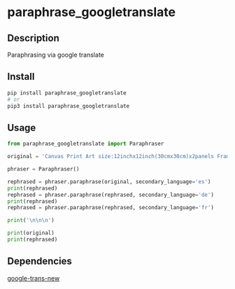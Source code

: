# paraphrase_googletranslate



## Description

Paraphrasing via google translate

## Install

~~~~bash
pip install paraphrase_googletranslate
# or
pip3 install paraphrase_googletranslate
~~~~

## Usage

~~~~python
from paraphrase_googletranslate import Paraphraser

original = 'Canvas Print Art size:12inchx12inch(30cmx30cm)x2panels Framed Ready to Hang. Brand: Amoy Art. Canvas print is already perfectly stretched over wooden frame and also hooks have been mounted on each panel,which easily to hang out of box.A perfect wall decorations paintings for living room, bedroom, kitchen, office, Hotel, dining room, office, bathroom, bar etc. HD pictures photo printed on canvas with vivid color on high quality canvas,A perfect gift for your relatives and friends. Packed in Carton Box.100% satisfied guarantee. Shop with confidence!'

phraser = Paraphraser()

rephrased = phraser.paraphrase(original, secondary_language='es')
print(rephrased)
rephrased = phraser.paraphrase(rephrased, secondary_language='de')
print(rephrased)
rephrased = phraser.paraphrase(rephrased, secondary_language='fr')

print('\n\n\n')

print(original)
print(rephrased)
~~~~

## Dependencies

[google-trans-new](https://pypi.org/project/google-trans-new)